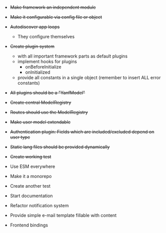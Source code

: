 - ~~Make framework an independent module~~
- ~~Make it configurable via config file or object~~
- ~~Autodiscover app loops~~
    - They configure themselves
- ~~Create plugin system~~
    - with all important framework parts as default plugins
    - implement hooks for plugins
        - onBeforeInitialize
        - onInitialized
    - provide all constants in a single object (remember to insert ALL error constants)


- ~~All plugins should be a "YanfModel"~~
- ~~Create central ModelRegistry~~
- ~~Routes should use the ModelRegistry~~
- ~~Make user model extendable~~
- ~~Authentication plugin: Fields which are included/excluded depend on user type~~
- ~~Static lang files should be provided dynamically~~
- ~~Create working test~~
- Use ESM everywhere
- Make it a monorepo
- Create another test
- Start documentation
- Refactor notification system
- Provide simple e-mail template fillable with content
- Frontend bindings